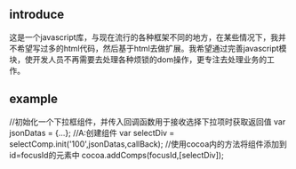 <h2>introduce</h2>
<div>这是一个javascript库，与现在流行的各种框架不同的地方，在某些情况下，我并不希望写过多的html代码，然后基于html去做扩展。我希望通过完善javascript模块，使开发人员不再需要去处理各种烦锁的dom操作，更专注去处理业务的工作。</div>
<h2>example</h2>
  <div>
    //初始化一个下拉框组件，并传入回调函数用于接收选择下拉项时获取返回值
    var jsonDatas = {...};
    //A:创建组件
    var selectDiv = selectComp.init('100',jsonDatas,callBack);
    //使用cocoa内的方法将组件添加到id=focusId的元素中
    cocoa.addComps(focusId,[selectDiv]);
  </div>
